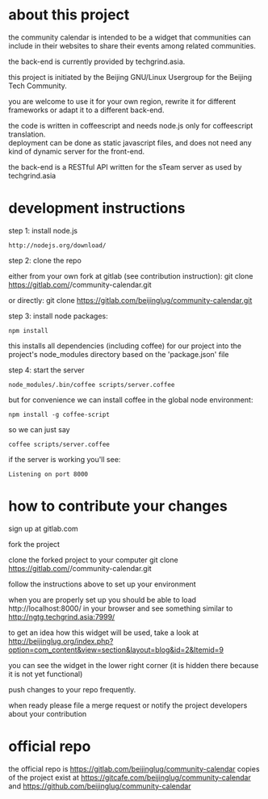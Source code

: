about this project
==================

the community calendar is intended to be a widget that communities can include in their websites to share their events among related communities.

the back-end is currently provided by techgrind.asia.

this project is initiated by the Beijing GNU/Linux Usergroup for the Beijing Tech Community.

you are welcome to use it for your own region, rewrite it for different frameworks or adapt it to a different back-end.

the code is written in coffeescript and needs node.js only for coffeescript translation.  
deployment can be done as static javascript files, and does not need any kind of dynamic server for the front-end.

the back-end is a RESTful API written for the sTeam server as used by techgrind.asia


development instructions
========================

step 1: install node.js

    http://nodejs.org/download/


step 2: clone the repo

either from your own fork at gitlab (see contribution instruction):
    git clone https://gitlab.com/<your name>/community-calendar.git

or directly:
    git clone https://gitlab.com/beijinglug/community-calendar.git


step 3: install node packages:

    npm install

this installs all dependencies (including coffee) for our project into  the project's node_modules directory based on the 'package.json' file


step 4: start the server

    node_modules/.bin/coffee scripts/server.coffee


but for convenience we can install coffee in the global node environment:

    npm install -g coffee-script


so we can just say

    coffee scripts/server.coffee

if the server is working you'll see:

    Listening on port 8000


how to contribute your changes
==============================

sign up at gitlab.com

fork the project

clone the forked project to your computer
    git clone https://gitlab.com/<your name>/community-calendar.git

follow the instructions above to set up your environment

when you are properly set up you should be able to load http://localhost:8000/ in your browser and see something similar to http://ngtg.techgrind.asia:7999/

to get an idea how this widget will be used, take a look at http://beijinglug.org/index.php?option=com_content&view=section&layout=blog&id=2&Itemid=9

you can see the widget in the lower right corner (it is hidden there because it is not yet functional)

push changes to your repo frequently.

when ready please file a merge request or notify the project developers about your contribution


official repo
=============

the official repo is https://gitlab.com/beijinglug/community-calendar
copies of the project exist at https://gitcafe.com/beijinglug/community-calendar
and https://github.com/beijinglug/community-calendar
